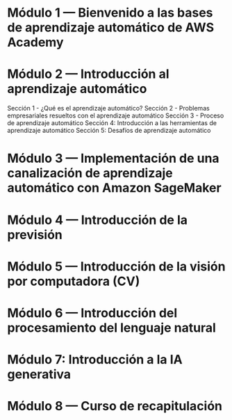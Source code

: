 # Módulo 1 — Bienvenido a las bases de aprendizaje automático de AWS Academy
# Módulo 2 — Introducción al aprendizaje automático
Sección 1 - ¿Qué es el aprendizaje automático?
Sección 2 - Problemas empresariales resueltos con el aprendizaje automático
Sección 3 - Proceso de aprendizaje automático
Sección 4: Introducción a las herramientas de aprendizaje automático
Sección 5: Desafíos de aprendizaje automático
# Módulo 3 — Implementación de una canalización de aprendizaje automático con Amazon SageMaker

# Módulo 4 — Introducción de la previsión
# Módulo 5 — Introducción de la visión por computadora (CV)
# Módulo 6 — Introducción del procesamiento del lenguaje natural
# Módulo 7: Introducción a la IA generativa
# Módulo 8 — Curso de recapitulación